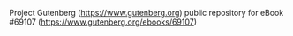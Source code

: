 Project Gutenberg (https://www.gutenberg.org) public repository for
eBook #69107 (https://www.gutenberg.org/ebooks/69107)
